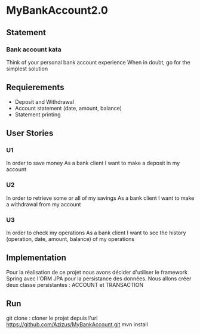 # MyBankAccount2.0

## Statement
### Bank account kata
Think of your personal bank account experience When in doubt, go for the simplest solution


## Requierements
* Deposit and Withdrawal
* Account statement (date, amount, balance)
* Statement printing

## User Stories 

### U1
In order to save money As a bank client I want to make a deposit in my account
### U2
In order to retrieve some or all of my savings As a bank client I want to make a withdrawal from my account
### U3
In order to check my operations As a bank client I want to see the history (operation, date, amount, balance) of my operations

## Implementation
Pour la réalisation de ce projet nous avons décider d'utiliser le framework Spring avec l'ORM JPA pour la persistance des données.
Nous allons créer deux classe persistantes : ACCOUNT et TRANSACTION



## Run 
git clone : cloner le projet depuis l'url https://github.com/Azizus/MyBankAccount.git
mvn install

